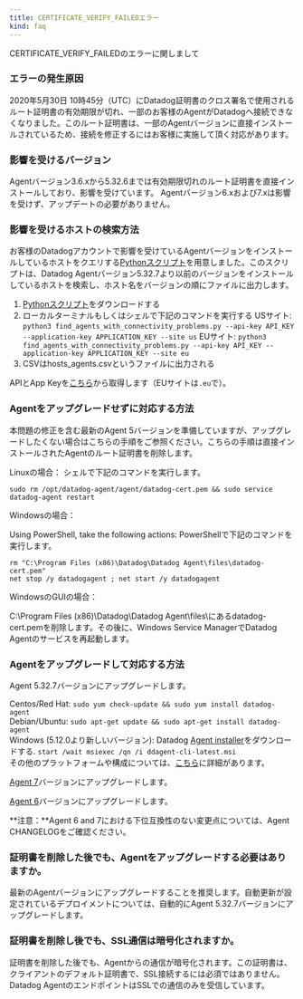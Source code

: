 ```yaml
---
title: CERTIFICATE_VERIFY_FAILEDエラー
kind: faq
---
```


CERTIFICATE_VERIFY_FAILEDのエラーに関しまして

### エラーの発生原因

2020年5月30日 10時45分（UTC）にDatadog証明書のクロス署名で使用されるルート証明書の有効期限が切れ、一部のお客様のAgentがDatadogへ接続できなくなりました。このルート証明書は、一部のAgentバージョンに直接インストールされているため、接続を修正するにはお客様に実施して頂く対応があります。

### 影響を受けるバージョン

Agentバージョン3.6.xから5.32.6までは有効期限切れのルート証明書を直接インストールしており、影響を受けています。
Agentバージョン6.xおよび7.xは影響を受けず、アップデートの必要がありません。

### 影響を受けるホストの検索方法

お客様のDatadogアカウントで影響を受けているAgentバージョンをインストールしているホストをクエリする[Pythonスクリプト][1]を用意しました。このスクリプトは、Datadog Agentバージョン5.32.7より以前のバージョンをインストールしているホストを検索し、ホスト名をバージョンの順にファイルに出力します。

1. [Pythonスクリプト][1]をダウンロードする
2. ローカルターミナルもしくはシェルで下記のコマンドを実行する
USサイト: `python3 find_agents_with_connectivity_problems.py --api-key API_KEY --application-key APPLICATION_KEY --site us`
EUサイト: `python3 find_agents_with_connectivity_problems.py --api-key API_KEY --application-key APPLICATION_KEY --site eu`
3. CSVはhosts_agents.csvというファイルに出力される

APIとApp Keyを[こちら][4]から取得します（EUサイトは`.eu`で）。

### Agentをアップグレードせずに対応する方法

本問題の修正を含む最新のAgent 5バージョンを準備していますが、アップグレードしたくない場合はこちらの手順をご参照ください。こちらの手順は直接インストールされたAgentのルート証明書を削除します。

Linuxの場合：
シェルで下記のコマンドを実行します。
```shell
sudo rm /opt/datadog-agent/agent/datadog-cert.pem && sudo service datadog-agent restart
```

Windowsの場合：

Using PowerShell, take the following actions:
PowerShellで下記のコマンドを実行します。

```shell
rm "C:\Program Files (x86)\Datadog\Datadog Agent\files\datadog-cert.pem"
net stop /y datadogagent ; net start /y datadogagent
```

WindowsのGUIの場合：

C:\Program Files (x86)\Datadog\Datadog Agent\files\にあるdatadog-cert.pemを削除します。その後に、Windows Service ManagerでDatadog Agentのサービスを再起動します。

### Agentをアップグレードして対応する方法

Agent 5.32.7バージョンにアップグレードします。

Centos/Red Hat: `sudo yum check-update && sudo yum install datadog-agent`  
Debian/Ubuntu: `sudo apt-get update && sudo apt-get install datadog-agent`  
Windows (5.12.0より新しいバージョン): Datadog [Agent installer][7]をダウンロードする. `start /wait msiexec /qn /i ddagent-cli-latest.msi`  
その他のプラットフォームや構成については、[こちら][8]に詳細があります。

[Agent 7][2]バージョンにアップグレードします。

[Agent 6][3]バージョンにアップグレードします。

**注意：**Agent 6 and 7における下位互換性のない変更点については、Agent CHANGELOGをご確認ください。

### 証明書を削除した後でも、Agentをアップグレードする必要はありますか。

最新のAgentバージョンにアップグレードすることを推奨します。自動更新が設定されているデプロイメントについては、自動的にAgent 5.32.7バージョンにアップグレードします。
 
### 証明書を削除し後でも、SSL通信は暗号化されますか。

証明書を削除した後でも、Agentからの通信が暗号化されます。この証明書は、クライアントのデフォルト証明書で、SSL接続するには必須ではありません。Datadog AgentのエンドポイントはSSLでの通信のみを受信しています。

[1]: https://static.datadoghq.com/find_agents_with_connectivity_problems.py
[2]: /agent/versions/upgrade_to_agent_v7/?tab=linux#from-agent-v5-to-agent-v7
[3]: /agent/versions/upgrade_to_agent_v6/?tab=linux
[4]: https://app.datadoghq.com/account/settings#api
[5]: https://app.datadoghq.eu/account/settings#api
[6]: https://github.com/DataDog/dd-agent/releases/tag/5.32.7
[7]: https://s3.amazonaws.com/ddagent-windows-stable/ddagent-cli-latest.msi
[8]: https://app.datadoghq.com/account/settings?agent_version=5#agent

